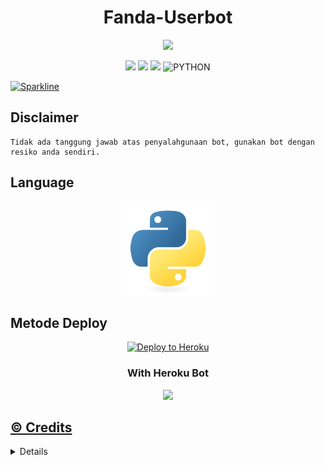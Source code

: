 <h1 align="center">Fanda-Userbot</h1>

<p align="center">
  <img src="https://telegra.ph/file/10c4e299d498c9d54e31c.jpg">
</p>

<p align="center">
    <a href="https://github.com/DIORrios285/Fanda-Userbot/commits/Fanda-Userbot"><img 
src="https://img.shields.io/github/last-commit/DIORrios285/Fanda-Userbot?color=ff0000&logo=github&logoColor=green&style=for-the-badge" /></a>
    <a href="https://github.com/DIORrios285/Fanda-Userbot"> <img 
src="https://img.shields.io/github/repo-size/DIORrios285/Fanda-Userbot?logo=github&logoColor=green&style=for-the-badge" /></a>
    <a href="https://pypi.org/project/Telethon/"><img 
src="https://img.shields.io/pypi/v/telethon?color=important&label=telethon&logo=python&logoColor=green&style=for-the-badge" /></a>
    <img alt="PYTHON" src="https://img.shields.io/badge/PYTHON-v3.9.6-purple?style=for-the-badge&logo=appveyor&logoColor=green"/>
    </p>

[![Sparkline](https://stars.medv.io/DIORrios285/DIOR-UBOT.svg)](https://stars.medv.io/DIORrios285/DIOR-UBOT)

<h2 align="left">Disclaimer</h3>

```
Tidak ada tanggung jawab atas penyalahgunaan bot, gunakan bot dengan resiko anda sendiri.
```

## Language
<p align="center"> 
<a 
href="https://www.python.org" target="_blank"> <img 
src="https://raw.githubusercontent.com/devicons/devicon/master/icons/python/python-original.svg" alt="python" width="150" height="150"/> 
</a> </p>

<h2 align="left">Metode Deploy</h2>

<p align="center"><a href="https://github.com/DIORrios285/Fanda-Userbot"><img src="https://www.herokucdn.com/deploy/button.png" alt="Deploy to Heroku" target="_blank"/></a></p>
<h3 align="center">With Heroku Bot</h3>
<p align="center"><a href="https://telegram.dog/XTZ_HerokuBot?start=RElPUnJpb3MyODUvRmFuZGEtVXNlcmJvdCBGYW5kYS1Vc2VyYm90"><img src="https://img.shields.io/badge/Deploy%20Via%20Telegram-blue?style=for-the-badge&logo=telegram" width="215"/</a> </p>

## © Credits

</Click>

<details>
<summary><b>Details</b></summary>
<br>
Makasih banyak banget nih ya buat para suhu² dibawah:

*   [Fatur](https://github.com/DIORrios285/Fanda-Userbot) Fanda-Userbot
*   [Risman](https://github.com/mrismanaziz/Man-Userbot) Suhu-Userbot
*   [Kyy](https://github.com/muhammadrizky16/Kyy-Userbot) Kyy-Userbot
*   [Skyzu](https://github.com/Skyzu/skyzu-userbot) Skyzu-userbot
*   [Ira](https://github.com/zigaz23) Gada-Userbot
*   [Alfa](https://github.com/CoeF) Alfa-Userbot

*   DAN KEPADA SELURUH OWNER REPO USERBOT INDONESIA LAINNYA!..

Mohon maap banget nih yee yang gak di cantumin di credit 🙏

<a href="https://t.me/fandasupport"><img src="https://img.shields.io/badge/Join-Group%20Support-red.svg?style=for-the-badge&logo=Telegram"></a> <a href="https://t.me/asupanowo"><img src="https://img.shields.io/badge/Join-Updates%20Channel-white.svg?style=for-the-badge&logo=Telegram"></a>
